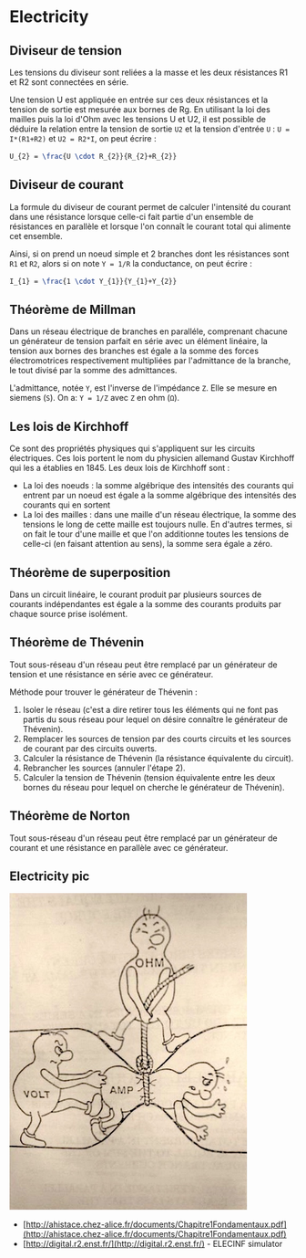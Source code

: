 # Electricity

## Diviseur de tension

Les tensions du diviseur sont reliées a la masse et les
deux résistances R1 et R2 sont connectées en série.

Une tension U est appliquée en entrée sur ces deux résistances et la tension de sortie est mesurée aux bornes de Rg. En utilisant la loi des mailles puis la loi d'Ohm avec les tensions U et U2, il est possible de déduire la relation entre la tension de sortie `U2` et la tension d'entrée `U` : `U = I*(R1+R2)` et `U2 = R2*I`, on peut écrire :

```latex
U_{2} = \frac{U \cdot R_{2}}{R_{2}+R_{2}}
```

## Diviseur de courant

La formule du diviseur de courant permet de calculer l'intensité du courant dans une résistance lorsque celle-ci fait partie d'un ensemble de résistances en parallèle et lorsque l'on connaît le courant total qui alimente cet ensemble.

Ainsi, si on prend un noeud simple et 2 branches dont les résistances sont `R1` et `R2`, alors si on note `Y = 1/R` la conductance, on peut écrire :

```latex
I_{1} = \frac{1 \cdot Y_{1}}{Y_{1}+Y_{2}}
```

## Théorème de Millman

Dans un réseau électrique de branches en paralléle, comprenant chacune un générateur de tension parfait en série avec un élément linéaire, la tension aux bornes des branches est égale a la somme des forces électromotrices respectivement multipliées par l'admittance de la branche, le tout divisé par la somme des admittances.

L'admittance, notée `Y`, est l'inverse de l'impédance `Z`. Elle se mesure en siemens (`S`). On a: `Y = 1/Z` avec `Z` en ohm (`Ω`).

## Les lois de Kirchhoff

Ce sont des propriétés physiques qui s'appliquent sur les circuits électriques. Ces lois portent le nom du physicien allemand Gustav Kirchhoff qui les a établies en 1845. Les deux lois de Kirchhoff sont :

- La loi des noeuds : la somme algébrique des intensités des courants qui entrent par un noeud est égale a la somme algébrique des intensités des courants qui en sortent
- La loi des mailles : dans une maille d'un réseau électrique, la somme des tensions le long de cette maille est toujours nulle. En d'autres termes, si on fait le tour d'une maille et que l'on additionne toutes les tensions de celle-ci (en faisant attention au sens), la somme sera égale a zéro.

## Théorème de superposition

Dans un circuit linéaire, le courant produit par plusieurs sources de courants indépendantes est égale a la somme des courants produits par chaque source prise isolément.

## Théorème de Thévenin

Tout sous-réseau d'un réseau peut être remplacé par un générateur de tension et une résistance en série avec ce générateur.

Méthode pour trouver le générateur de Thévenin :

1. Isoler le réseau (c'est a dire retirer tous les éléments qui ne font pas partis du sous réseau pour lequel on désire connaître le générateur de Thévenin).
2. Remplacer les sources de tension par des courts circuits et les sources de courant par des circuits ouverts.
3. Calculer la résistance de Thévenin (la résistance équivalente du circuit).
4. Rebrancher les sources (annuler l'étape 2).
5. Calculer la tension de Thévenin (tension équivalente entre les deux bornes du réseau pour lequel on cherche le générateur de Thévenin).

## Théorème de Norton

Tout sous-réseau d'un réseau peut être remplacé par un générateur de courant et une résistance en parallèle avec ce générateur.

## Electricity pic

![Electricity](./data/elec.jpg)

- [http://ahistace.chez-alice.fr/documents/Chapitre1Fondamentaux.pdf](http://ahistace.chez-alice.fr/documents/Chapitre1Fondamentaux.pdf)
- [http://digital.r2.enst.fr/](http://digital.r2.enst.fr/) - ELECINF simulator